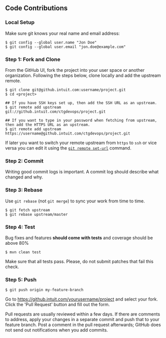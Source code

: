 ## Code Contributions

### Local Setup

Make sure git knows your real name and email address:

```text
$ git config --global user.name "Jon Doe"
$ git config --global user.email "jon.doe@example.com"
```

### Step 1: Fork and Clone

From the GitHub UI, fork the project into your user space or another organization.  Following the steps below, clone locally and add the upstream remote.

```text
$ git clone git@github.intuit.com:username/project.git
$ cd <project>

## If you have SSH keys set up, then add the SSH URL as an upstream.
$ git remote add upstream git://github.intuit.com/ctgdevops/project.git

## If you want to type in your password when fetching from upstream, then add the HTTPS URL as an upstream.
$ git remote add upstream https://username@github.intuit.com/ctgdevops/project.git
```

If later you want to switch your remote upstream from `https` to `ssh` or vice versa you can edit it using the [`git remote set-url`](https://help.github.com/articles/changing-a-remote-s-url/) command.

### Step 2: Commit

Writing good commit logs is important.  A commit log should describe what
changed and why.

### Step 3: Rebase

Use `git rebase` (not `git merge`) to sync your work from time to time.

```text
$ git fetch upstream
$ git rebase upstream/master
```

### Step 4: Test

Bug fixes and features **should come with tests** and coverage should be above 80%

```text
$ mvn clean test
```

Make sure that all tests pass.  Please, do not submit patches that fail this check.

### Step 5: Push

```text
$ git push origin my-feature-branch
```

Go to https://github.intuit.com/yourusername/project and select your fork.
Click the 'Pull Request' button and fill out the form.

Pull requests are usually reviewed within a few days.  If there are comments
to address, apply your changes in a separate commit and push that to your
feature branch.  Post a comment in the pull request afterwards; GitHub does
not send out notifications when you add commits.
